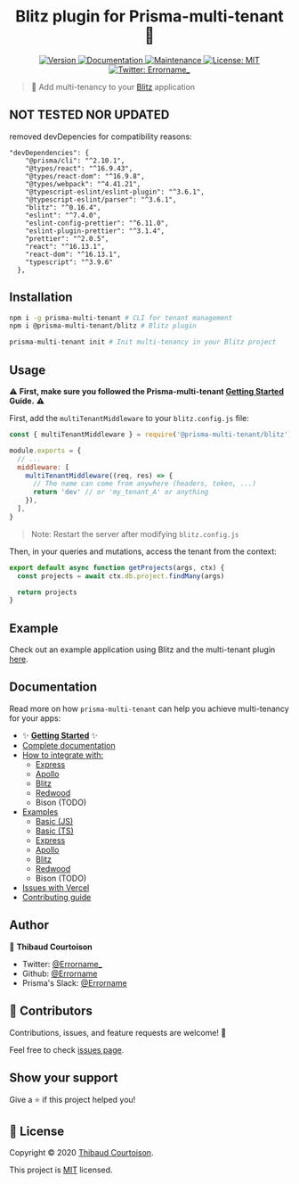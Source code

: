 <h1 align="center">Blitz plugin for Prisma-multi-tenant 🧭</h1>
<p align="center">
  <a href="https://www.npmjs.com/package/@prisma-multi-tenant/blitz">
    <img alt="Version" src="https://img.shields.io/npm/v/@prisma-multi-tenant/blitz.svg">
  </a>
  <a href="https://github.com/Errorname/prisma-multi-tenant#readme">
    <img alt="Documentation" src="https://img.shields.io/badge/documentation-yes-brightgreen.svg" target="_blank" />
  </a>
  <a href="https://github.com/Errorname/prisma-multi-tenant/graphs/commit-activity">
    <img alt="Maintenance" src="https://img.shields.io/badge/Maintained%3F-yes-green.svg" target="_blank" />
  </a>
  <a href="https://github.com/Errorname/prisma-multi-tenant/blob/master/LICENSE">
    <img alt="License: MIT" src="https://img.shields.io/badge/License-MIT-yellow.svg" target="_blank" />
  </a>
  <a href="https://twitter.com/Errorname_">
    <img alt="Twitter: Errorname_" src="https://img.shields.io/twitter/follow/Errorname_.svg?style=social" target="_blank" />
  </a>
</p>

> 🧭 Add multi-tenancy to your [Blitz](https://blitzjs.com/) application

## NOT TESTED NOR UPDATED

removed devDepencies for compatibility reasons:

```
"devDependencies": {
    "@prisma/cli": "^2.10.1",
    "@types/react": "^16.9.43",
    "@types/react-dom": "^16.9.8",
    "@types/webpack": "^4.41.21",
    "@typescript-eslint/eslint-plugin": "^3.6.1",
    "@typescript-eslint/parser": "^3.6.1",
    "blitz": "^0.16.4",
    "eslint": "^7.4.0",
    "eslint-config-prettier": "^6.11.0",
    "eslint-plugin-prettier": "^3.1.4",
    "prettier": "^2.0.5",
    "react": "^16.13.1",
    "react-dom": "^16.13.1",
    "typescript": "^3.9.6"
  },
```

## Installation

```sh
npm i -g prisma-multi-tenant # CLI for tenant management
npm i @prisma-multi-tenant/blitz # Blitz plugin

prisma-multi-tenant init # Init multi-tenancy in your Blitz project
```

## Usage

⚠️ **First, make sure you followed the Prisma-multi-tenant [Getting Started](https://github.com/Errorname/prisma-multi-tenant/blob/master/docs/Getting_Started.md) Guide.** ⚠️

First, add the `multiTenantMiddleware` to your `blitz.config.js` file:

```js
const { multiTenantMiddleware } = require('@prisma-multi-tenant/blitz')

module.exports = {
  // ...
  middleware: [
    multiTenantMiddleware((req, res) => {
      // The name can come from anywhere (headers, token, ...)
      return 'dev' // or 'my_tenant_A' or anything
    }),
  ],
}
```

> Note: Restart the server after modifying `blitz.config.js`

Then, in your queries and mutations, access the tenant from the context:

```js
export default async function getProjects(args, ctx) {
  const projects = await ctx.db.project.findMany(args)

  return projects
}
```

## Example

Check out an example application using Blitz and the multi-tenant plugin [here](https://github.com/Errorname/prisma-multi-tenant/tree/master/docs/examples/blitz).

## Documentation

Read more on how `prisma-multi-tenant` can help you achieve multi-tenancy for your apps:

- ✨ [**Getting Started**](/docs/Getting_Started.md) ✨
- [Complete documentation](/docs/Complete_Documentation.md)
- [How to integrate with:](/docs/integrations)
  - [Express](/docs/integrations/Express.md)
  - [Apollo](/docs/integrations/Apollo.md)
  - [Blitz](/docs/integrations/Blitz.md)
  - [Redwood](/docs/integrations/Redwood.md)
  - Bison (TODO)
- [Examples](/docs/examples)
  - [Basic (JS)](/docs/examples/basic-js)
  - [Basic (TS)](/docs/examples/basic-ts)
  - [Express](/docs/examples/express)
  - [Apollo](/docs/examples/apollo)
  - [Blitz](/docs/examples/blitz)
  - [Redwood](/docs/examples/redwood)
  - Bison (TODO)
- [Issues with Vercel](/docs/Vercel.md)
- [Contributing guide](/docs/Contributing_Guide.md)

## Author

👤 **Thibaud Courtoison**

- Twitter: [@Errorname\_](https://twitter.com/Errorname_)
- Github: [@Errorname](https://github.com/Errorname)
- Prisma's Slack: [@Errorname](https://slack.prisma.io/)

## 🤝 Contributors

Contributions, issues, and feature requests are welcome! 🙌

Feel free to check [issues page](https://github.com/Errorname/prisma-multi-tenant/issues).

## Show your support

Give a ⭐️ if this project helped you!

## 📝 License

Copyright © 2020 [Thibaud Courtoison](https://github.com/Errorname).

This project is [MIT](https://github.com/Errorname/prisma-multi-tenant/blob/master/LICENSE) licensed.
